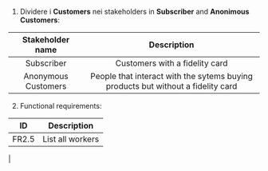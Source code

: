 1. Dividere i **Customers** nei stakeholders in **Subscriber** and **Anonimous Customers**:

| Stakeholder name | Description | 
| :---: | :---: |
| Subscriber | Customers with a fidelity card |
| Anonymous Customers | People that interact with the sytems buying products but without a fidelity card |

2. Functional requirements:

| ID | Description |
| :---: | :---: |
| FR2.5 | List all workers |
| 